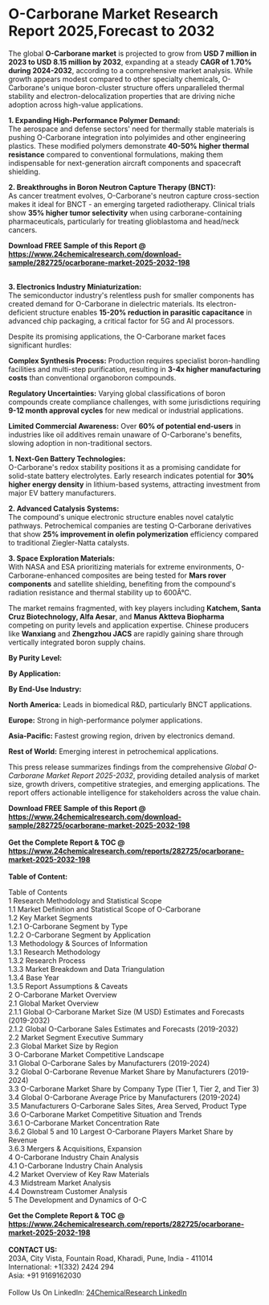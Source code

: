 <h1>O-Carborane Market Research Report 2025,Forecast to 2032</h1><p>The global <strong>O-Carborane market</strong> is projected to grow from <strong>USD 7 million in 2023 to USD 8.15 million by 2032</strong>, expanding at a steady <strong>CAGR of 1.70% during 2024-2032</strong>, according to a comprehensive market analysis. While growth appears modest compared to other specialty chemicals, O-Carborane's unique boron-cluster structure offers unparalleled thermal stability and electron-delocalization properties that are driving niche adoption across high-value applications.</p><p><strong>1. Expanding High-Performance Polymer Demand:</strong><br>
The aerospace and defense sectors' need for thermally stable materials is pushing O-Carborane integration into polyimides and other engineering plastics. These modified polymers demonstrate <strong>40-50% higher thermal resistance</strong> compared to conventional formulations, making them indispensable for next-generation aircraft components and spacecraft shielding.</p><p><strong>2. Breakthroughs in Boron Neutron Capture Therapy (BNCT):</strong><br>
As cancer treatment evolves, O-Carborane's neutron capture cross-section makes it ideal for BNCT - an emerging targeted radiotherapy. Clinical trials show <strong>35% higher tumor selectivity</strong> when using carborane-containing pharmaceuticals, particularly for treating glioblastoma and head/neck cancers.</p><div><b>Download FREE Sample of this Report @ 
            <a href="https://www.24chemicalresearch.com/download-sample/282725/ocarborane-market-2025-2032-198">
            https://www.24chemicalresearch.com/download-sample/282725/ocarborane-market-2025-2032-198</a></b></div><br><p><strong>3. Electronics Industry Miniaturization:</strong><br>
The semiconductor industry's relentless push for smaller components has created demand for O-Carborane in dielectric materials. Its electron-deficient structure enables <strong>15-20% reduction in parasitic capacitance</strong> in advanced chip packaging, a critical factor for 5G and AI processors.</p><p>Despite its promising applications, the O-Carborane market faces significant hurdles:</p><p><strong>Complex Synthesis Process:</strong> Production requires specialist boron-handling facilities and multi-step purification, resulting in <strong>3-4x higher manufacturing costs</strong> than conventional organoboron compounds.</p><p><strong>Regulatory Uncertainties:</strong> Varying global classifications of boron compounds create compliance challenges, with some jurisdictions requiring <strong>9-12 month approval cycles</strong> for new medical or industrial applications.</p><p><strong>Limited Commercial Awareness:</strong> Over <strong>60% of potential end-users</strong> in industries like oil additives remain unaware of O-Carborane's benefits, slowing adoption in non-traditional sectors.</p><p><strong>1. Next-Gen Battery Technologies:</strong><br>
O-Carborane's redox stability positions it as a promising candidate for solid-state battery electrolytes. Early research indicates potential for <strong>30% higher energy density</strong> in lithium-based systems, attracting investment from major EV battery manufacturers.</p><p><strong>2. Advanced Catalysis Systems:</strong><br>
The compound's unique electronic structure enables novel catalytic pathways. Petrochemical companies are testing O-Carborane derivatives that show <strong>25% improvement in olefin polymerization</strong> efficiency compared to traditional Ziegler-Natta catalysts.</p><p><strong>3. Space Exploration Materials:</strong><br>
With NASA and ESA prioritizing materials for extreme environments, O-Carborane-enhanced composites are being tested for <strong>Mars rover components</strong> and satellite shielding, benefiting from the compound's radiation resistance and thermal stability up to 600Â°C.</p><p>The market remains fragmented, with key players including <strong>Katchem, Santa Cruz Biotechnology, Alfa Aesar</strong>, and <strong>Manus Aktteva Biopharma</strong> competing on purity levels and application expertise. Chinese producers like <strong>Wanxiang</strong> and <strong>Zhengzhou JACS</strong> are rapidly gaining share through vertically integrated boron supply chains.</p><p><strong>By Purity Level:</strong></p><p><strong>By Application:</strong></p><p><strong>By End-Use Industry:</strong></p><p><strong>North America:</strong> Leads in biomedical R&amp;D, particularly BNCT applications.</p><p><strong>Europe:</strong> Strong in high-performance polymer applications.</p><p><strong>Asia-Pacific:</strong> Fastest growing region, driven by electronics demand.</p><p><strong>Rest of World:</strong> Emerging interest in petrochemical applications.</p><p>This press release summarizes findings from the comprehensive <em>Global O-Carborane Market Report 2025-2032</em>, providing detailed analysis of market size, growth drivers, competitive strategies, and emerging applications. The report offers actionable intelligence for stakeholders across the value chain.</p><div><b>Download FREE Sample of this Report @ 
            <a href="https://www.24chemicalresearch.com/download-sample/282725/ocarborane-market-2025-2032-198">
            https://www.24chemicalresearch.com/download-sample/282725/ocarborane-market-2025-2032-198</a></b></div><br><div><b>Get the Complete Report & TOC @ 
            <a href="https://www.24chemicalresearch.com/reports/282725/ocarborane-market-2025-2032-198">
            https://www.24chemicalresearch.com/reports/282725/ocarborane-market-2025-2032-198</a></b></div><br>
            <b>Table of Content:</b><p>Table of Contents<br />
1 Research Methodology and Statistical Scope<br />
1.1 Market Definition and Statistical Scope of O-Carborane<br />
1.2 Key Market Segments<br />
1.2.1 O-Carborane Segment by Type<br />
1.2.2 O-Carborane Segment by Application<br />
1.3 Methodology & Sources of Information<br />
1.3.1 Research Methodology<br />
1.3.2 Research Process<br />
1.3.3 Market Breakdown and Data Triangulation<br />
1.3.4 Base Year<br />
1.3.5 Report Assumptions & Caveats<br />
2 O-Carborane Market Overview<br />
2.1 Global Market Overview<br />
2.1.1 Global O-Carborane Market Size (M USD) Estimates and Forecasts (2019-2032)<br />
2.1.2 Global O-Carborane Sales Estimates and Forecasts (2019-2032)<br />
2.2 Market Segment Executive Summary<br />
2.3 Global Market Size by Region<br />
3 O-Carborane Market Competitive Landscape<br />
3.1 Global O-Carborane Sales by Manufacturers (2019-2024)<br />
3.2 Global O-Carborane Revenue Market Share by Manufacturers (2019-2024)<br />
3.3 O-Carborane Market Share by Company Type (Tier 1, Tier 2, and Tier 3)<br />
3.4 Global O-Carborane Average Price by Manufacturers (2019-2024)<br />
3.5 Manufacturers O-Carborane Sales Sites, Area Served, Product Type<br />
3.6 O-Carborane Market Competitive Situation and Trends<br />
3.6.1 O-Carborane Market Concentration Rate<br />
3.6.2 Global 5 and 10 Largest O-Carborane Players Market Share by Revenue<br />
3.6.3 Mergers & Acquisitions, Expansion<br />
4 O-Carborane Industry Chain Analysis<br />
4.1 O-Carborane Industry Chain Analysis<br />
4.2 Market Overview of Key Raw Materials<br />
4.3 Midstream Market Analysis<br />
4.4 Downstream Customer Analysis<br />
5 The Development and Dynamics of O-C</p><div><b>Get the Complete Report & TOC @ 
            <a href="https://www.24chemicalresearch.com/reports/282725/ocarborane-market-2025-2032-198">
            https://www.24chemicalresearch.com/reports/282725/ocarborane-market-2025-2032-198</a></b></div><br><b>CONTACT US:</b><br>
            203A, City Vista, Fountain Road, Kharadi, Pune, India - 411014<br>
            International: +1(332) 2424 294<br>
            Asia: +91 9169162030 <br><br>
            Follow Us On LinkedIn: <a href="https://www.linkedin.com/company/24chemicalresearch/">24ChemicalResearch LinkedIn</a>
